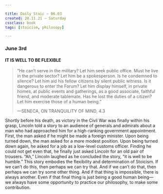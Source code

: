 ```yaml
---

title: Daily Stoic — 06.03
created: 20.11.21 — Saturday
cssclass: book
tags: [stoicism, philosopy]

---
```


### June 3rd

#### IT IS WELL TO BE FLEXIBLE

> “He can’t serve in the military? Let him seek public office. Must he live in the private sector? Let him be a spokesperson. Is he condemned to silence? Let him aid his fellow citizens by silent public witness. Is it dangerous to enter the Forum? Let him display himself, in private homes, at public events and gatherings, as a good associate, faithful friend, and moderate tablemate. Has he lost the duties of a citizen? Let him exercise those of a human being.”
> 
> —SENECA, ON TRANQUILITY OF MIND, 4.3

Shortly before his death, as victory in the Civil War was finally within his grasp, Lincoln told a story to an audience of generals and admirals about a man who had approached him for a high-ranking government appointment. First, the man asked if he might be made a foreign minister. Upon being turned down, the man asked for a more modest position. Upon being turned down again, he asked for a job as a low-level customs officer. Finding he could not get even that, he finally just asked Lincoln for an old pair of trousers. “Ah,” Lincoln laughed as he concluded the story, “it is well to be humble.” This story embodies the flexibility and determination of Stoicism. If we can’t do this, then perhaps we can try that. And if we can’t do that, then perhaps we can try some other thing. And if that thing is impossible, there is always another. Even if that final thing is just being a good human being—we always have some opportunity to practice our philosophy, to make some contribution.